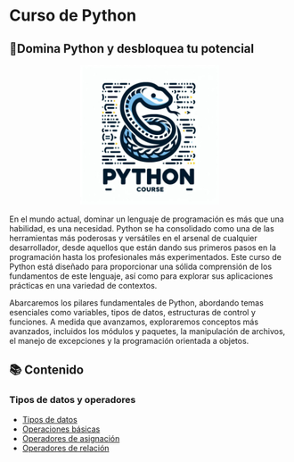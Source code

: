 # Curso de Python
## 💪Domina Python y desbloquea tu potencial
<p align="center">
    <img src="Cuadernos/recursos/imagenes/portada.jpg" style="width: 250px" />
</p>

En el mundo actual, dominar un lenguaje de programación es más que una habilidad, es una necesidad. Python se ha consolidado como una de las herramientas más poderosas y versátiles en el arsenal de cualquier desarrollador, desde aquellos que están dando sus primeros pasos en la programación hasta los profesionales más experimentados. Este curso de Python está diseñado para proporcionar una sólida comprensión de los fundamentos de este lenguaje, así como para explorar sus aplicaciones prácticas en una variedad de contextos.

Abarcaremos los pilares fundamentales de Python, abordando temas esenciales como variables, tipos de datos, estructuras de control y funciones. A medida que avanzamos, exploraremos conceptos más avanzados, incluidos los módulos y paquetes, la manipulación de archivos, el manejo de excepciones y la programación orientada a objetos.

## 📚 Contenido

### Tipos de datos y operadores
- [Tipos de datos](https://nbviewer.org/github/jgcarrillo0/Curso_Python/blob/main/Cuadernos/1_Tipos_de_datos.ipynb)
- [Operaciones básicas](https://nbviewer.org/github/jgcarrillo0/Curso_Python/blob/main/Cuadernos/2_Operaciones.ipynb)
- [Operadores de asignación](https://nbviewer.org/github/jgcarrillo0/Curso_Python/blob/main/Cuadernos/3_Operadores_de_asignacion.ipynb)
- [Operadores de relación](https://nbviewer.org/github/jgcarrillo0/Curso_Python/blob/main/Cuadernos/4_Operadores%20de%20relaci%C3%B3n.ipynb)




